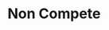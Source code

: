 ---
title: Non Compete
type: channel
channel: noncompete
tags:
- breadtube
- organizing
- education
- activism
- anarchism
- communism
- capitalist realism
url: /noncompete/
videos:
- 6KrTK40XxIg
- rXpQUz_uQaI
- mhSL95deEPI
- yL3FTFLQEEw
- pnmRYRRDbuw
- aqRCSzUTGcM
- 54ECvhUXUkY
- b_-DuHN-UVY
- hMMHW0Ay7ko
- HxjpvPSKkLw
- ZzEl5RIMp7M
- TquMOei4C4o
- Hmy1jjRnl8I
- TKoiAXX6KFs
- xbQrz_xR3Pg
- ZkV-A474cNs
- A5k7NsgyuwM
- ciDVSDcxGjU
- ljja73CsYGw
- XcPHG-ro3VA
- Nmok_YewvO4
- sIW_MADX6qM
- uT5A0sVd0xI
- 3pLoTr-6V1A
- 5dUqMd4PtjI
- BmPudXTIb9A
- QRNf6Xskp_s
- sXFNbwuBrY4
- fNi5bWEY90k
- HzQ_HT48wJ4
- U4JE4Rc4GOg
- EIb5wFT_sJ0
- PWqtX8izZdc
- 0xBACv-vb64
- TICbUXuhydA
- NXttU3mCCjc
- EYOFkYSQxr8
- b3F1reDFH2c
- VdL7gTNJBbo
- Xe8Qnmkh5J8
- yvirpCAbGSY
- NMxgZeaqr6I
- 7WuiTXmFjSc
- C2zw1-lVXg0
- iOseX-5xdxY
- PxaZ0SCQhCs
- mzbRSyNFXvc
- uaPjfiESYsY
- 6gWpFGwsS4g
- 0rlLIyjUgiE
- VvYnJWibhw4
- mvjYERcG-B0
- 4mbztR9FMWk
- 7QQdnOVvM5o
- 2pYG3XTx9RQ
- 6brD3hTygTQ
- Jmp7XUkWj58
- sVKjFp5DEvk
- LaAqYMii_PA
- o0tvv0AUiPo
- 2PKYK4Oq9eM
- XBOn_SGVClA
- Y0AeJwWaTv8
- _Nbv1UXcwUA
- nGiI4zzClMs
- H4HkBR1MT_o
- 8RhDLnn6d7g
- 8wjE-33zicY
- 653AKkKK_P4
- Otdkaxo5jgc
- fySveQmPBmY
- HC7-JdozKDQ
- NdOZWCsTiVQ
- c9oxyMCig0w
- dqSnVcUzdsY
- bI_crC-cZ1A
- z8LocJ7hcDk
- Za_BfiSULX8
- q8MaGAJNHLA
- 5Z9Pcm9TNHk
- y-_sCdhWxxE
- Af9aGqUrkeQ
- 2c9HrXeoNfA
- HWgOdSwQUqA
- g4TmChXtpHg
- bIViGX1wWPE
- bfm6OAijZ3w
- HYZSuNoa-c0
- 8n7o3riAupE
- ufddLWBqCXk
- QSwZtRPxY1I
- ccrM0G948G8
- HUzCglAAorw
- 01ndibqm29o
- 7zDpMo-yE2A
- 6SBQ5vO8mPQ
- snCl_v4TVrI
- 9jvZlpcLCWA
- dzXAQig762Y
- BSWymjaF-vw
- piEz0BUQK2U
- 0L94CTYcH4s
- tFde0l8daZU
- EbHaDxvLP_c
- p7YZUWEu-x0
- NZsPM3-Rws4
- GjUe6l7Xfg4
- TPlKaHxggi0
- tW_VIMugTQI
- vCFQ8xcAuZ0
- 8BMhKehhic4
- g5RkoYAH6Q4
- GkH4m-06fjs
- OniLn0X5HH8
- xWlzwvvMhlU
- VUoBtS-zrIY
- GzV6qc5M8FY
- zN3gaK-nXUQ
- htuiuRCCVTA
- xIuM9KbLl-c
- yhCvICYKrvc
- qRydf-H263g
- amBN2uR6JsE
- l45mOsSgeRc
- dPpyb4o1t0k
- WHys1jc2Png
- yHaDdBeqax8
- IDtn6j1VhFM
- bQxK3by5gTY
- lpg1JrZJH2A
- 06GwZVqdrnk
- X2eCAh1iaDE
- Am7Rt5AmgJI
- 3Dq3zORZSzU
- t_stcx_0xNg
- KIn2xR--VYk
- hava6JQ4i8E
- r89zr5i7634
- cUKHn5_HiO4
- sm1VuKYmswY
- Q2nhNf4kovA
- ESAXZ4AA-9I
- 1yuok9TQfpo
- U86oIRUzrEk
- FL1hC4vK46E
- alJLoVYkj0U
- m4jtsszjFxk
- ddsC-Et8gLE
- _LGlxhXUCHs
- FxL31cAJv3c
- aHY_wwEyBeE
- mLMA_yTgIKQ
- X6yi8P03igQ
- hRwaAL3jD6w
- I4okTu7NQq0
- EBHXQvg9-XI
- wBTfvC0iT04
- tiCd188GDxs
- _HEFhmOLnlk
- 4vxha-IzfBg
- urjSNgfmETw
- Aak4sx-P0Fo
- pVCqOpM4UUw
- 8aHvA0KHXqM
- PjQ2B5cQ_gs
- 91ik3hVCvx8
- HtkdmtNJ2uc
- TW8nkEm8rHI
- PxnyUde3g0c
- GUwj_H04m6g
- tEn3p35xF_Q
- 7alLZ_pEpm4
- wW8HaEUjDaA
- ncbQNw2aG8E
- MDRr6hh2KAk
- RXAyLIqEn4s
menu:
  main:
    parent: Channels
---